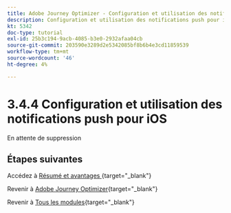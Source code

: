 ```yaml
---
title: Adobe Journey Optimizer - Configuration et utilisation des notifications push pour iOS
description: Configuration et utilisation des notifications push pour iOS
kt: 5342
doc-type: tutorial
exl-id: 25b3c194-9acb-4085-b3e0-2932afaa04cb
source-git-commit: 203590e3289d2e5342085bf8b6b4e3cd11859539
workflow-type: tm+mt
source-wordcount: '46'
ht-degree: 4%

---
```


# 3.4.4 Configuration et utilisation des notifications push pour iOS

En attente de suppression

## Étapes suivantes

Accédez à [ Résumé et avantages ](./summary.md){target="_blank"}

Revenir à [Adobe Journey Optimizer](journeyoptimizer.md){target="_blank"}

Revenir à [Tous les modules](./../../../../overview.md){target="_blank"}

